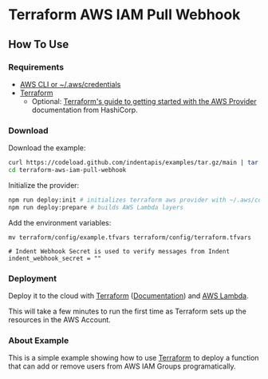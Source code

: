 # Terraform AWS IAM Pull Webhook

## How To Use

### Requirements

- [AWS CLI or ~/.aws/credentials](https://docs.aws.amazon.com/cli/latest/userguide/cli-configure-quickstart.html)
- [Terraform](https://terraform.io)
  - Optional: [Terraform's guide to getting started with the AWS Provider](https://learn.hashicorp.com/collections/terraform/aws-get-started) documentation from HashiCorp.

### Download

Download the example:

```bash
curl https://codeload.github.com/indentapis/examples/tar.gz/main | tar -xz --strip=3 examples-main/webhooks/pull/terraform-aws-iam-pull-webhook
cd terraform-aws-iam-pull-webhook
```

Initialize the provider:

```bash
npm run deploy:init # initializes terraform aws provider with ~/.aws/config
npm run deploy:prepare # builds AWS Lambda layers
```

Add the environment variables:

`mv terraform/config/example.tfvars terraform/config/terraform.tfvars`

```hcl
# Indent Webhook Secret is used to verify messages from Indent
indent_webhook_secret = ""
```

### Deployment

Deploy it to the cloud with [Terraform](https://terraform.io) ([Documentation](https://terraform.io/docs/)) and [AWS Lambda](https://aws.amazon.com/lambda/).

This will take a few minutes to run the first time as Terraform sets up the resources in the AWS Account.

### About Example

This is a simple example showing how to use [Terraform](https://terraform.io) to deploy a function that can add or remove users from AWS IAM Groups programatically.
